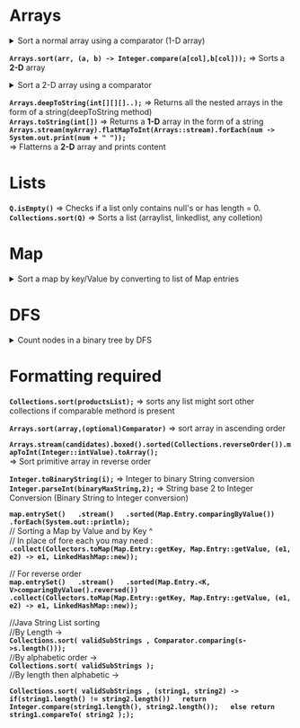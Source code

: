 # Arrays 

<details> <summary>  Sort a normal array using a comparator (1-D array) </summary>
  
  ```java

  // For normal array of string i.e.String[] - >
  Arrays.sort(n, new Comparator<String>() {
              @Override
              public int compare(String o1, String o2) {
                  // Most built objects have compareTo method you can use them
                  return o1.compareTo(o2);
              }
          });

```
</details>  

**`Arrays.sort(arr, (a, b) -> Integer.compare(a[col],b[col]));`** => Sorts a **2-D** array
<details> <summary> Sort a 2-D array using a comparator </summary>

  ```java
  Arrays.sort(array, new java.util.Comparator<int[]>() {
    public int compare(int[] a, int[] b) {
        return Integer.compare(a[0], b[0]);
    }
});
```
</details>  

**`Arrays.deepToString(int[][][]..);`** => Returns all the nested arrays in the form of a string(deepToString method)  
**`Arrays.toString(int[])`** => Returns a **1-D** array in the form of a string  
**`Arrays.stream(myArray).flatMapToInt(Arrays::stream).forEach(num -> System.out.print(num + " "));`**  
=> Flatterns a **2-D** array and prints content

# Lists 
**`Q.isEmpty()`** => Checks if a list only contains null's or has length = 0.  
**`Collections.sort(Q)`** => Sorts a list (arraylist, linkedlist, any colletion)  

# Map
<Details><Summary>Sort a map by key/Value by converting to list of Map entries </Summary>

  ```java
//(Modify classes as required)
Map<int[], Double> map = new  HashMap<>();

for(int[] a : points)
            
    map.put(new int[]{a[0], a[1]}, dist(a) );
// Map created, can be an normal map in place  
// Now create list and sort by comparator  
List<Map.Entry<int[], Double>> list = new ArrayList<>(map.entrySet());

list.sort(Map.Entry.comparingByValue());

```  
</Details>

# DFS 
<details> <summary>Count nodes in a binary tree by DFS </summary>

  ```java
  int countNodes(TreeNode root) {
        if(root == null)
            return 0;
        return (1 + countNodes(root.left) + countNodes(root.right));
  }
```
</details>

# Formatting required 
**`Collections.sort(productsList);`** => sorts any list might sort other collections if comparable methord is present
  
**`Arrays.sort(array,(optional)Comparator)`** => sort array in ascending order  

**`Arrays.stream(candidates).boxed().sorted(Collections.reverseOrder()).mapToInt(Integer::intValue).toArray();`**  
=> Sort primitive array in reverse order   
   
**`Integer.toBinaryString(i);`** => Integer to binary String conversion   
**`Integer.parseInt(binaryMaxString,2);`** => String base 2 to Integer Conversion (Binary String to Integer conversion)    

**`map.entrySet()  
  .stream()  
  .sorted(Map.Entry.comparingByValue())  
  .forEach(System.out::println);`**  
// Sorting a Map by Value and by Key ^  
// In place of fore each you may need :  
**`.collect(Collectors.toMap(Map.Entry::getKey, Map.Entry::getValue, (e1, e2) -> e1, LinkedHashMap::new));`**  
  
// For reverse order   
**`map.entrySet()  
      .stream()  
      .sorted(Map.Entry.<K, V>comparingByValue().reversed())  
      .collect(Collectors.toMap(Map.Entry::getKey, Map.Entry::getValue, (e1, e2) -> e1, LinkedHashMap::new));`**  
  
  
//Java String List sorting   
//By Length ->  
        **`Collections.sort( validSubStrings , Comparator.comparing(s->s.length()));`**  
//By alphabetic order ->  
        **`Collections.sort( validSubStrings );`**  
//By length then alphabetic ->  
  
**`Collections.sort( validSubStrings , (string1, string2) ->  
                if(string1.length() != string2.length())  
                    return Integer.compare(string1.length(), string2.length());  
                else return string1.compareTo( string2 ););`**  
    
